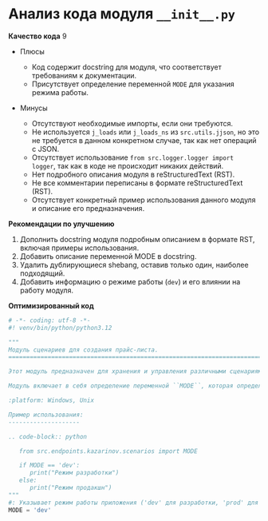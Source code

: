# Анализ кода модуля `__init__.py`

**Качество кода**
9
-  Плюсы
    - Код содержит docstring для модуля, что соответствует требованиям к документации.
    - Присутствует определение переменной `MODE` для указания режима работы.

-  Минусы
    -  Отсутствуют необходимые импорты, если они требуются.
    -  Не используется `j_loads` или `j_loads_ns` из `src.utils.jjson`, но это не требуется в данном конкретном случае, так как нет операций с JSON.
    -  Отсутствует использование `from src.logger.logger import logger`, так как в коде не происходит никаких действий.
    -   Нет подробного описания модуля в reStructuredText (RST).
    -   Не все комментарии переписаны в формате reStructuredText (RST).
    -   Отсутствует конкретный пример использования данного модуля и описание его предназначения.

**Рекомендации по улучшению**
1. Дополнить docstring модуля подробным описанием в формате RST, включая примеры использования.
2. Добавить описание переменной MODE в docstring.
3.  Удалить дублирующиеся shebang, оставив только один, наиболее подходящий.
4.  Добавить информацию о режиме работы (`dev`) и его влиянии на работу модуля.

**Оптимизированный код**

```python
# -*- coding: utf-8 -*-
#! venv/bin/python/python3.12

"""
Модуль сценариев для создания прайс-листа.
=========================================================================================

Этот модуль предназначен для хранения и управления различными сценариями создания прайс-листа.

Модуль включает в себя определение переменной ``MODE``, которая определяет режим работы приложения (разработка или продакшн).

:platform: Windows, Unix

Пример использования:
--------------------

.. code-block:: python

   from src.endpoints.kazarinov.scenarios import MODE

   if MODE == 'dev':
      print("Режим разработки")
   else:
      print("Режим продакшн")
"""
#: Указывает режим работы приложения ('dev' для разработки, 'prod' для продакшена)
MODE = 'dev'
```